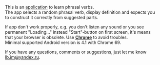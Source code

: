 This is an [application](https://little-brother.github.io/english-phrasal-verbs/) to learn phrasal verbs.<br>
The app selects a random phrasal verb, display definition and expects you to construct it correctly from suggested parts. 

If app don't work properly, e.g. you don't listen any sound or you see permanent "Loading..." instead "Start"-button on first screen, it's means that your browser is obsolete.
Use <a href = "https://www.google.ru/intl/en_uk/chrome/"><b>Chrome</b></a> to avoid troubles.<br>
Minimal supported Android version is 4.1 with Chrome 69.

	
If you have any questions, comments or suggestions, just let me know <a href="mailto:lb.im@yandex.ru?subject=English word site">lb.im@yandex.ru</a>.